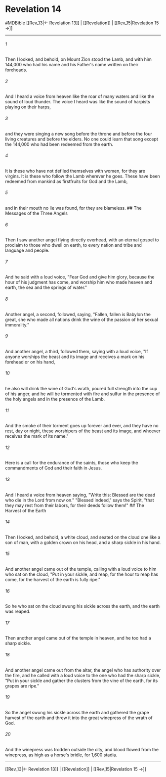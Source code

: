 # Revelation 14
#MDBible
[[Rev_13|← Revelation 13]] | [[Revelation]] | [[Rev_15|Revelation 15 →]]

***

###### 1 

Then I looked, and behold, on Mount Zion stood the Lamb, and with him 144,000 who had his name and his Father's name written on their foreheads. 

###### 2 

And I heard a voice from heaven like the roar of many waters and like the sound of loud thunder. The voice I heard was like the sound of harpists playing on their harps, 

###### 3 

and they were singing a new song before the throne and before the four living creatures and before the elders. No one could learn that song except the 144,000 who had been redeemed from the earth. 

###### 4 

It is these who have not defiled themselves with women, for they are virgins. It is these who follow the Lamb wherever he goes. These have been redeemed from mankind as firstfruits for God and the Lamb, 

###### 5 

and in their mouth no lie was found, for they are blameless. ## The Messages of the Three Angels 

###### 6 

Then I saw another angel flying directly overhead, with an eternal gospel to proclaim to those who dwell on earth, to every nation and tribe and language and people. 

###### 7 

And he said with a loud voice, "Fear God and give him glory, because the hour of his judgment has come, and worship him who made heaven and earth, the sea and the springs of water." 

###### 8 

Another angel, a second, followed, saying, "Fallen, fallen is Babylon the great, she who made all nations drink the wine of the passion of her sexual immorality." 

###### 9 

And another angel, a third, followed them, saying with a loud voice, "If anyone worships the beast and its image and receives a mark on his forehead or on his hand, 

###### 10 

he also will drink the wine of God's wrath, poured full strength into the cup of his anger, and he will be tormented with fire and sulfur in the presence of the holy angels and in the presence of the Lamb. 

###### 11 

And the smoke of their torment goes up forever and ever, and they have no rest, day or night, these worshipers of the beast and its image, and whoever receives the mark of its name." 

###### 12 

Here is a call for the endurance of the saints, those who keep the commandments of God and their faith in Jesus. 

###### 13 

And I heard a voice from heaven saying, "Write this: Blessed are the dead who die in the Lord from now on." "Blessed indeed," says the Spirit, "that they may rest from their labors, for their deeds follow them!" ## The Harvest of the Earth 

###### 14 

Then I looked, and behold, a white cloud, and seated on the cloud one like a son of man, with a golden crown on his head, and a sharp sickle in his hand. 

###### 15 

And another angel came out of the temple, calling with a loud voice to him who sat on the cloud, "Put in your sickle, and reap, for the hour to reap has come, for the harvest of the earth is fully ripe." 

###### 16 

So he who sat on the cloud swung his sickle across the earth, and the earth was reaped. 

###### 17 

Then another angel came out of the temple in heaven, and he too had a sharp sickle. 

###### 18 

And another angel came out from the altar, the angel who has authority over the fire, and he called with a loud voice to the one who had the sharp sickle, "Put in your sickle and gather the clusters from the vine of the earth, for its grapes are ripe." 

###### 19 

So the angel swung his sickle across the earth and gathered the grape harvest of the earth and threw it into the great winepress of the wrath of God. 

###### 20 

And the winepress was trodden outside the city, and blood flowed from the winepress, as high as a horse's bridle, for 1,600 stadia. 

***

[[Rev_13|← Revelation 13]] | [[Revelation]] | [[Rev_15|Revelation 15 →]]
